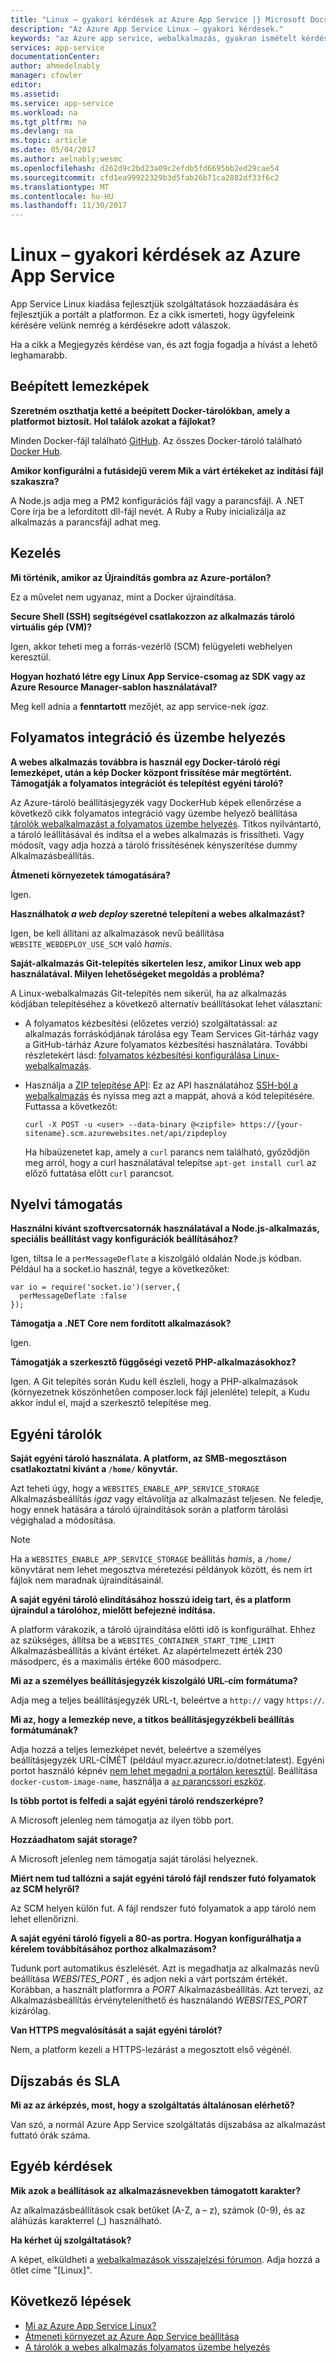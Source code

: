 ```yaml
---
title: "Linux – gyakori kérdések az Azure App Service |} Microsoft Docs"
description: "Az Azure App Service Linux – gyakori kérdések."
keywords: "az Azure app service, webalkalmazás, gyakran ismételt kérdések, linux, oss"
services: app-service
documentationCenter: 
author: ahmedelnably
manager: cfowler
editor: 
ms.assetid: 
ms.service: app-service
ms.workload: na
ms.tgt_pltfrm: na
ms.devlang: na
ms.topic: article
ms.date: 05/04/2017
ms.author: aelnably;wesmc
ms.openlocfilehash: d262d9c2bd23a09c2efdb5fd6695bb2ed29cae54
ms.sourcegitcommit: cfd1ea99922329b3d5fab26b71ca2882df33f6c2
ms.translationtype: MT
ms.contentlocale: hu-HU
ms.lasthandoff: 11/30/2017
---
```

# <a name="azure-app-service-on-linux-faq"></a>Linux – gyakori kérdések az Azure App Service

App Service Linux kiadása fejlesztjük szolgáltatások hozzáadására és fejlesztjük a portált a platformon. Ez a cikk ismerteti, hogy ügyfeleink kérésére velünk nemrég a kérdésekre adott válaszok.

Ha a cikk a Megjegyzés kérdése van, és azt fogja fogadja a hívást a lehető leghamarabb.

## <a name="built-in-images"></a>Beépített lemezképek

**Szeretném oszthatja ketté a beépített Docker-tárolókban, amely a platformot biztosít. Hol találok azokat a fájlokat?**

Minden Docker-fájl található [GitHub](https://github.com/azure-app-service). Az összes Docker-tároló található [Docker Hub](https://hub.docker.com/u/appsvc/).

**Amikor konfigurálni a futásidejű verem Mik a várt értékeket az indítási fájl szakaszra?**

A Node.js adja meg a PM2 konfigurációs fájl vagy a parancsfájl. A .NET Core írja be a lefordított dll-fájl nevét. A Ruby a Ruby inicializálja az alkalmazás a parancsfájl adhat meg.

## <a name="management"></a>Kezelés

**Mi történik, amikor az Újraindítás gombra az Azure-portálon?**

Ez a művelet nem ugyanaz, mint a Docker újraindítása.

**Secure Shell (SSH) segítségével csatlakozzon az alkalmazás tároló virtuális gép (VM)?**

Igen, akkor teheti meg a forrás-vezérlő (SCM) felügyeleti webhelyen keresztül.

**Hogyan hozható létre egy Linux App Service-csomag az SDK vagy az Azure Resource Manager-sablon használatával?**

Meg kell adnia a **fenntartott** mezőjét, az app service-nek *igaz*.

## <a name="continuous-integration-and-deployment"></a>Folyamatos integráció és üzembe helyezés

**A webes alkalmazás továbbra is használ egy Docker-tároló régi lemezképet, után a kép Docker központ frissítése már megtörtént. Támogatják a folyamatos integrációt és telepítést egyéni tároló?**

Az Azure-tároló beállításjegyzék vagy DockerHub képek ellenőrzése a következő cikk folyamatos integráció vagy üzembe helyező beállítása [tárolók webalkalmazást a folyamatos üzembe helyezés](./app-service-linux-ci-cd.md). Titkos nyilvántartó, a tároló leállításával és indítsa el a webes alkalmazás is frissítheti. Vagy módosít, vagy adja hozzá a tároló frissítésének kényszerítése dummy Alkalmazásbeállítás.

**Átmeneti környezetek támogatására?**

Igen.

**Használhatok *a web deploy* szeretné telepíteni a webes alkalmazást?**

Igen, be kell állítani az alkalmazások nevű beállítása `WEBSITE_WEBDEPLOY_USE_SCM` való *hamis*.

**Saját-alkalmazás Git-telepítés sikertelen lesz, amikor Linux web app használatával. Milyen lehetőségeket megoldás a probléma?**

A Linux-webalkalmazás Git-telepítés nem sikerül, ha az alkalmazás kódjában telepítéséhez a következő alternatív beállításokat lehet választani:

- A folyamatos kézbesítési (előzetes verzió) szolgáltatással: az alkalmazás forráskódjának tárolása egy Team Services Git-tárház vagy a GitHub-tárház Azure folyamatos kézbesítési használatára. További részletekért lásd: [folyamatos kézbesítési konfigurálása Linux-webalkalmazás](https://blogs.msdn.microsoft.com/devops/2017/05/10/use-azure-portal-to-setup-continuous-delivery-for-web-app-on-linux/).

- Használja a [ZIP telepítése API](https://github.com/projectkudu/kudu/wiki/Deploying-from-a-zip-file): Ez az API használatához [SSH-ból a webalkalmazás](https://docs.microsoft.com/en-us/azure/app-service/containers/app-service-linux-ssh-support#making-a-client-connection) és nyissa meg azt a mappát, ahová a kód telepítésére. Futtassa a következőt:

   ```
   curl -X POST -u <user> --data-binary @<zipfile> https://{your-sitename}.scm.azurewebsites.net/api/zipdeploy
   ```

   Ha hibaüzenetet kap, amely a `curl` parancs nem található, győződjön meg arról, hogy a curl használatával telepítse `apt-get install curl` az előző futtatása előtt `curl` parancsot.

## <a name="language-support"></a>Nyelvi támogatás

**Használni kívánt szoftvercsatornák használatával a Node.js-alkalmazás, speciális beállítást vagy konfigurációk beállításához?**

Igen, tiltsa le a `perMessageDeflate` a kiszolgáló oldalán Node.js kódban. Például ha a socket.io használ, tegye a következőket:
```
var io = require('socket.io')(server,{
  perMessageDeflate :false
});
```

**Támogatja a .NET Core nem fordított alkalmazások?**

Igen.

**Támogatják a szerkesztő függőségi vezető PHP-alkalmazásokhoz?**

Igen. A Git telepítés során Kudu kell észleli, hogy a PHP-alkalmazások (környezetnek köszönhetően composer.lock fájl jelenléte) telepít, a Kudu akkor indul el, majd a szerkesztő telepítése meg.

## <a name="custom-containers"></a>Egyéni tárolók

**Saját egyéni tároló használata. A platform, az SMB-megosztáson csatlakoztatni kívánt a `/home/` könyvtár.**

Azt teheti úgy, hogy a `WEBSITES_ENABLE_APP_SERVICE_STORAGE` Alkalmazásbeállítás *igaz* vagy eltávolítja az alkalmazást teljesen. Ne feledje, hogy ennek hatására a tároló újraindítások során a platform tárolási végighalad a módosítása. 

>[!NOTE]
>Ha a `WEBSITES_ENABLE_APP_SERVICE_STORAGE` beállítás *hamis*, a `/home/` könyvtárat nem lehet megosztva méretezési példányok között, és nem írt fájlok nem maradnak újraindításainál.

**A saját egyéni tároló elindításához hosszú ideig tart, és a platform újraindul a tárolóhoz, mielőtt befejezné indítása.**

A platform várakozik, a tároló újraindítása előtti idő is konfigurálhat. Ehhez az szükséges, állítsa be a `WEBSITES_CONTAINER_START_TIME_LIMIT` Alkalmazásbeállítás a kívánt értéket. Az alapértelmezett érték 230 másodperc, és a maximális értéke 600 másodperc.

**Mi az a személyes beállításjegyzék kiszolgáló URL-cím formátuma?**

Adja meg a teljes beállításjegyzék URL-t, beleértve a `http://` vagy `https://`.

**Mi az, hogy a lemezkép neve, a titkos beállításjegyzékbeli beállítás formátumának?**

Adja hozzá a teljes lemezképet nevét, beleértve a személyes beállításjegyzék URL-CÍMÉT (például myacr.azurecr.io/dotnet:latest). Egyéni portot használó képnév [nem lehet megadni a portálon keresztül](https://feedback.azure.com/forums/169385-web-apps/suggestions/31304650). Beállítása `docker-custom-image-name`, használja a [ `az` parancssori eszköz](https://docs.microsoft.com/cli/azure/webapp/config/container?view=azure-cli-latest#az_webapp_config_container_set).

**Is több portot is felfedi a saját egyéni tároló rendszerképre?**

A Microsoft jelenleg nem támogatja az ilyen több port.

**Hozzáadhatom saját storage?**

A Microsoft jelenleg nem támogatja saját tárolási helyeznek.

**Miért nem tud tallózni a saját egyéni tároló fájl rendszer futó folyamatok az SCM helyről?**

Az SCM helyen külön fut. A fájl rendszer futó folyamatok a app tároló nem lehet ellenőrizni.

**A saját egyéni tároló figyeli a 80-as portra. Hogyan konfigurálhatja a kérelem továbbításához porthoz alkalmazásom?**

Tudunk port automatikus észlelését. Azt is megadhatja az alkalmazás nevű beállítása *WEBSITES_PORT* , és adjon neki a várt portszám értékét. Korábban, a használt platformra a *PORT* Alkalmazásbeállítás. Azt tervezi, az Alkalmazásbeállítás érvényteleníthető és használandó *WEBSITES_PORT* kizárólag.

**Van HTTPS megvalósítását a saját egyéni tárolót?**

Nem, a platform kezeli a HTTPS-lezárást a megosztott első végénél.

## <a name="pricing-and-sla"></a>Díjszabás és SLA

**Mi az az árképzés, most, hogy a szolgáltatás általánosan elérhető?**

Van szó, a normál Azure App Service szolgáltatás díjszabása az alkalmazást futtató órák száma.

## <a name="other-questions"></a>Egyéb kérdések

**Mik azok a beállítások az alkalmazásnevekben támogatott karakter?**

Az alkalmazásbeállítások csak betűket (A-Z, a – z), számok (0-9), és az aláhúzás karakterrel (_) használható.

**Ha kérhet új szolgáltatások?**

A képet, elküldheti a [webalkalmazások visszajelzési fórumon](https://aka.ms/webapps-uservoice). Adja hozzá a ötlet címe "[Linux]".

## <a name="next-steps"></a>Következő lépések

* [Mi az Azure App Service Linux?](app-service-linux-intro.md)
* [Átmeneti környezet az Azure App Service beállítása](../../app-service/web-sites-staged-publishing.md?toc=%2fazure%2fapp-service%2fcontainers%2ftoc.json)
* [A tárolók a webes alkalmazás folyamatos üzembe helyezés](./app-service-linux-ci-cd.md)
